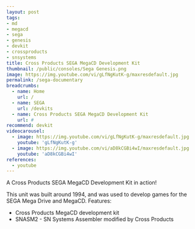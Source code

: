 ```yaml
---
layout: post
tags: 
- md
- megacd
- sega
- genesis
- devkit
- crossproducts
- snsystems
title: Cross Products SEGA MegaCD Development Kit 
thumbnail: /public/consoles/Sega Genesis.png
image: https://img.youtube.com/vi/gLfNgKutK-g/maxresdefault.jpg
permalink: /sega-documentary
breadcrumbs:
  - name: Home
    url: /
  - name: SEGA
    url: /devkits
  - name: Cross Products SEGA MegaCD Development Kit  
    url: #
recommend: devkit
videocarousel:
  - image: https://img.youtube.com/vi/gLfNgKutK-g/maxresdefault.jpg
    youtube: 'gLfNgKutK-g'
  - image: https://img.youtube.com/vi/aD8kCGBi4wI/maxresdefault.jpg
    youtube: 'aD8kCGBi4wI'
references:
  - youtube
---
```

A Cross Products SEGA MegaCD Development Kit in action! 

This unit was built around 1994, and was used to develop games for the SEGA Mega Drive and MegaCD.
Features:
* Cross Products MegaCD development kit
* SNASM2 - SN Systems Assembler modified by Cross Products
